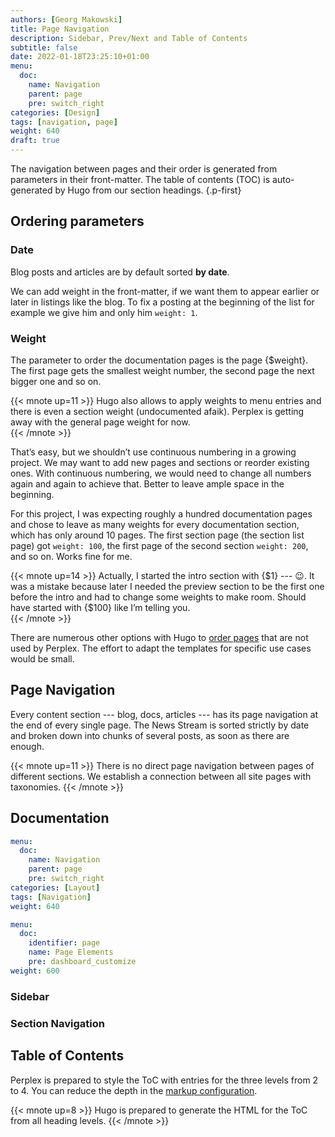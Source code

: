 ```yaml
---
authors: [Georg Makowski]
title: Page Navigation
description: Sidebar, Prev/Next and Table of Contents
subtitle: false
date: 2022-01-18T23:25:10+01:00 
menu:
  doc:
    name: Navigation
    parent: page
    pre: switch_right
categories: [Design]
tags: [navigation, page]
weight: 640
draft: true
---
```


The navigation between pages and their order is generated from parameters in their front-matter. The table of contents (TOC) is auto-generated by Hugo from our section headings.
{.p-first} <!--more-->

## Ordering parameters

### Date

Blog posts and articles are by default sorted **by date**.

We can add weight in the front-matter, if we want them to appear earlier or later in listings like the blog. To fix a posting at the beginning of the list for example we give him and only him `weight: 1`.

### Weight

The parameter to order the documentation pages is the page {$weight}. The first page gets the smallest weight number, the second page the next bigger one and so on.

{{< mnote up=11 >}}
Hugo also allows to apply weights to menu entries and there is even a section weight  (undocumented afaik). Perplex is getting away with the general page weight for now.  
{{< /mnote >}}

That’s easy, but we shouldn’t use continuous numbering in a growing project. We may want to add new pages and sections or reorder existing ones. With continuous numbering, we would need to change all numbers again and again to achieve that. Better to leave ample space in the beginning.

For this project, I was expecting roughly a hundred documentation pages and chose to leave as many weights for every documentation section, which has only around 10 pages. The first section page (the section list page) got `weight: 100`, the first page of the second section `weight: 200`, and so on. Works fine for me.

{{< mnote up=14 >}}
Actually, I started the intro section with {$1} --- :wink:. It was a mistake because later I needed the preview section to be the first one before the intro and had to change some weights to make room. Should have started with {$100} like I’m telling you.  
{{< /mnote >}}

There are numerous other options with Hugo to [order pages](https://gohugo.io/templates/lists/#order-content) that are not used by Perplex. The effort to adapt the templates for specific use cases would be small.

## Page Navigation

Every content section --- blog, docs, articles --- has its page navigation at the end of every single page. The News Stream is sorted strictly by date and broken down into chunks of several posts, as soon as there are enough.

{{< mnote up=11 >}}
There is no direct page navigation between pages of different sections. We establish a connection between all site pages with taxonomies.
{{< /mnote >}}

## Documentation

```yaml {.left-in, linenos=true}
menu:
  doc:
    name: Navigation
    parent: page
    pre: switch_right
categories: [Layout]
tags: [Navigation]
weight: 640
```

```yaml {.left-in, linenos=true}
menu:
  doc:
    identifier: page
    name: Page Elements
    pre: dashboard_customize
weight: 600
```

### Sidebar

### Section Navigation

## Table of Contents

Perplex is prepared to style the ToC with entries for the three levels from 2 to 4. You can reduce the depth in the [markup configuration](/doc/appendix/config/markup.yaml#28).

{{< mnote up=8 >}}
Hugo is prepared to generate the HTML for the ToC from all heading levels.
{{< /mnote >}}